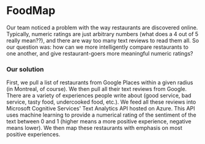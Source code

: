 # FoodMap

Our team noticed a problem with the way restaurants are discovered online. Typically, numeric ratings are just arbitrary numbers (what does a 4 out of 5 really mean??), and there are way too many text reviews to read them all. So our question was: how can we more intelligently compare restaurants to one another, and give restaurant-goers more meaningful numeric ratings?

### Our solution
First, we pull a list of restaurants from Google Places within a given radius (in Montreal, of course). We then pull all their text reviews from Google. There are a variety of experiences people write about (good service, bad service, tasty food, undercooked food, etc.). We feed all these reviews into Microsoft Cognitive Services' Text Analytics API hosted on Azure. This API uses machine learning to provide a numerical rating of the sentiment of the text between 0 and 1 (higher means a more positive experience, negative means lower). We then map these restaurants with emphasis on most positive experiences.
